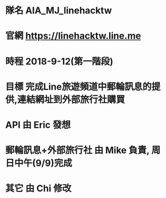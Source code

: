 # 隊名 AIA_MJ_linehacktw
# 官網 https://linehacktw.line.me
# 時程 2018-9-12(第一階段)
# 目標 完成Line旅遊頻道中郵輪訊息的提供,連結網址到外部旅行社購買
# API 由 Eric 發想
# 郵輪訊息+外部旅行社 由 Mike 負責, 周日中午(9/9)完成
# 其它 由 Chi 修改
